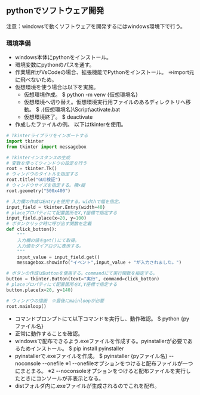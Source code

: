 ## pythonでソフトウェア開発
注意：windowsで動くソフトウェアを開発するにはwindows環境下で行う。

### 環境準備
- windows本体にpythonをインストール。
- 環境変数にpythonのパスを通す。
- 作業場所がVsCodeの場合、拡張機能でPythonをインストール。
⇒import元に飛べないため。
- 仮想環境を使う場合は以下を実施。
  - 仮想環境作成。
  $ python -m venv {仮想環境名}
  - 仮想環境へ切り替え。仮想環境実行用ファイルのあるディレクトリへ移動。
  $ .\{仮想環境名}\Script\activate.bat
  - 仮想環境終了。
  $ deactivate
- 作成したファイルの例。
以下はtkinterを使用。

```python
# Tkinterライブラリをインポートする
import tkinter
from tkinter import messagebox

# Tkinterインスタンスの生成
# 変数を使ってウィンドウの設定を行う
root = tkinter.Tk()
# ウィンドウのタイトルを指定する
root.title("GUI検証")
# ウィンドウサイズを指定する。横×縦
root.geometry("500x400")

# 入力欄の作成はEntryを使用する。widthで幅を指定。
input_field = tkinter.Entry(width=40)
# placeプロパティにて配置箇所をX,Y座標で指定する
input_field.place(x=20, y=100)
# ボタンクリック時に呼び出す関数を定義
def click_botton():
    """
    入力欄の値をget()にて取得。
    入力値をダイアログに表示する。
    """
    input_value = input_field.get()
    messagebox.showinfo("イベント",input_value + "が入力されました。")

# ボタンの作成はButtonを使用する。commandにて実行関数を指定する。
button = tkinter.Button(text="実行", command=click_botton)
# placeプロパティにて配置箇所をX,Y座標で指定する
button.place(x=20, y=140)

# ウィンドウの描画　※最後にmainloopが必要
root.mainloop()
```

- コマンドプロンプトにて以下コマンドを実行し、動作確認。
$ python {pyファイル名}
- 正常に動作することを確認。
- windowsで配布できるよう.exeファイルを作成する。pyinstallerが必要であるためインストール。
$ pip install pyinstaller
- pyinstallerで.exeファイルを作成。
$ pyinstaller {pyファイル名} --noconsole --onefile
※1 --onefileオプションをつけると配布ファイルが一つにまとまる。
※2 --noconsoleオプションをつけると配布ファイルを実行したときにコンソールが非表示となる。
- distフォルダ内に.exeファイルが生成されるのでこれを配布。

